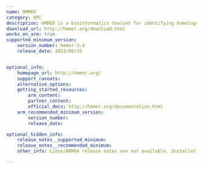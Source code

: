 ```yaml
---
name: HMMER
category: HPC
description: HMMER is a bioinformatics toolset for identifying homologous sequences in sequence databases and making sequence alignments using Hidden Markov Models (HMMs).
download_url: http://hmmer.org/download.html
works_on_arm: true
supported_minimum_version:
    version_number: hmmer-3.4
    release_date: 2023/08/15


optional_info:
    homepage_url: http://hmmer.org/
    support_caveats:
    alternative_options:
    getting_started_resources:
        arm_content:
        partner_content:
        official_docs: http://hmmer.org/documentation.html
    arm_recommended_minimum_version:
        version_number:
        release_date:

optional_hidden_info:
    release_notes__supported_minimum:
    release_notes__recommended_minimum:
    other_info: Linux/ARM64 release notes are not available. Installation and testing are done via the [tar archive](http://hmmer.org/download.html).

---
```


